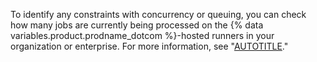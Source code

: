To identify any constraints with concurrency or queuing, you can check how many jobs are currently being processed on the {% data variables.product.prodname_dotcom %}-hosted runners in your organization or enterprise. For more information, see "[AUTOTITLE](/actions/using-github-hosted-runners/monitoring-your-current-jobs)."
